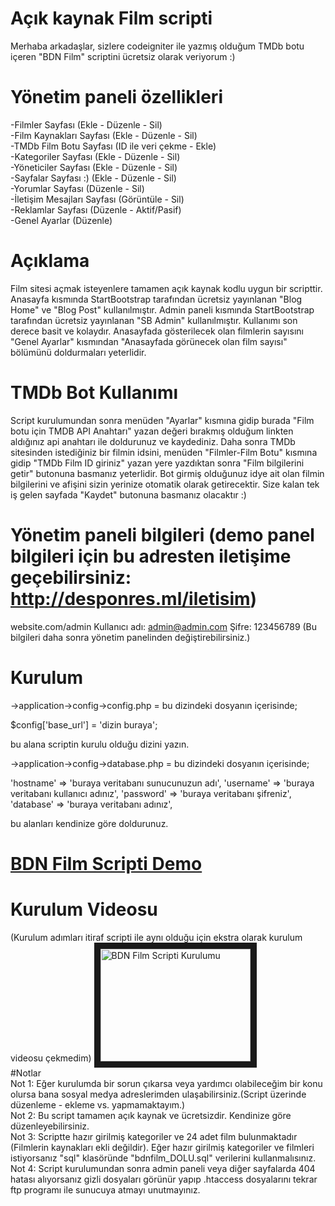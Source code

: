 # Açık kaynak Film scripti
Merhaba arkadaşlar, sizlere codeigniter ile yazmış olduğum TMDb botu içeren "BDN Film" scriptini ücretsiz olarak veriyorum :)

# Yönetim paneli özellikleri
-Filmler Sayfası (Ekle - Düzenle - Sil)<br>
-Film Kaynakları Sayfası (Ekle - Düzenle - Sil)<br>
-TMDb Film Botu Sayfası (ID ile veri çekme - Ekle)<br>
-Kategoriler Sayfası (Ekle - Düzenle - Sil)<br>
-Yöneticiler Sayfası (Ekle - Düzenle - Sil)<br>
-Sayfalar Sayfası :) (Ekle - Düzenle - Sil)<br>
-Yorumlar Sayfası (Düzenle - Sil)<br>
-İletişim Mesajları Sayfası (Görüntüle - Sil)<br>
-Reklamlar Sayfası (Düzenle - Aktif/Pasif)<br>
-Genel Ayarlar (Düzenle)

# Açıklama
Film sitesi açmak isteyenlere tamamen açık kaynak kodlu uygun bir scripttir. Anasayfa kısmında StartBootstrap tarafından ücretsiz yayınlanan "Blog Home" ve "Blog Post" kullanılmıştır. Admin paneli kısmında StartBootstrap tarafından ücretsiz yayınlanan "SB Admin" kullanılmıştır. Kullanımı son derece basit ve kolaydır. Anasayfada gösterilecek olan filmlerin sayısını "Genel Ayarlar" kısmından "Anasayfada görünecek olan film sayısı" bölümünü doldurmaları yeterlidir.

# TMDb Bot Kullanımı
Script kurulumundan sonra menüden "Ayarlar" kısmına gidip burada "Film botu için TMDB API Anahtarı" yazan değeri bırakmış olduğum linkten aldığınız api anahtarı ile doldurunuz ve kaydediniz.
Daha sonra TMDb sitesinden istediğiniz bir filmin idsini, menüden "Filmler-Film Botu" kısmına gidip "TMDb Film ID giriniz" yazan yere yazdıktan sonra "Film bilgilerini getir" butonuna basmanız yeterlidir. Bot girmiş olduğunuz idye ait olan filmin bilgilerini ve afişini sizin yerinize otomatik olarak getirecektir. Size kalan tek iş gelen sayfada "Kaydet" butonuna basmanız olacaktır :)


# Yönetim paneli bilgileri (demo panel bilgileri için bu adresten iletişime geçebilirsiniz: http://desponres.ml/iletisim)
website.com/admin
Kullanıcı adı: admin@admin.com
Şifre: 123456789
(Bu bilgileri daha sonra yönetim panelinden değiştirebilirsiniz.)

# Kurulum
->application->config->config.php = bu dizindeki dosyanın içerisinde;

$config['base_url'] = 'dizin buraya';

bu alana scriptin kurulu olduğu dizini yazın.


->application->config->database.php = bu dizindeki dosyanın içerisinde;

  'hostname' => 'buraya veritabanı sunucunuzun adı',
	'username' => 'buraya veritabanı kullanıcı adınız',
	'password' => 'buraya veritabanı şifreniz',
	'database' => 'buraya veritabanı adınız',
  
  bu alanları kendinize göre doldurunuz.
  
# <a href="http://scriptdenemeler.ml" target="_blank">BDN Film Scripti Demo</a>

# Kurulum Videosu #
(Kurulum adımları itiraf scripti ile aynı olduğu için ekstra olarak kurulum videosu çekmedim)
  <a href="http://www.youtube.com/watch?feature=player_embedded&v=vCHJIBJN6PY
" target="_blank"><img src="http://img.youtube.com/vi/vCHJIBJN6PY/0.jpg" 
alt="BDN Film Scripti Kurulumu" width="240" height="180" border="10" /></a>
<br>
#Notlar<br>
Not 1: Eğer kurulumda bir sorun çıkarsa veya yardımcı olabileceğim bir konu olursa bana sosyal medya adreslerimden ulaşabilirsiniz.(Script üzerinde düzenleme - ekleme vs. yapmamaktayım.)<br>
Not 2: Bu script tamamen açık kaynak ve ücretsizdir. Kendinize göre düzenleyebilirsiniz.<br>
Not 3: Scriptte hazır girilmiş kategoriler ve 24 adet film bulunmaktadır (Filmlerin kaynakları ekli değildir). Eğer hazır girilmiş kategoriler ve filmleri istiyorsanız "sql" klasöründe "bdnfilm_DOLU.sql" verilerini kullanmalısınız.<br>
Not 4: Script kurulumundan sonra admin paneli veya diğer sayfalarda 404 hatası alıyorsanız gizli dosyaları görünür yapıp .htaccess dosyalarını tekrar ftp programı ile sunucuya atmayı unutmayınız.
